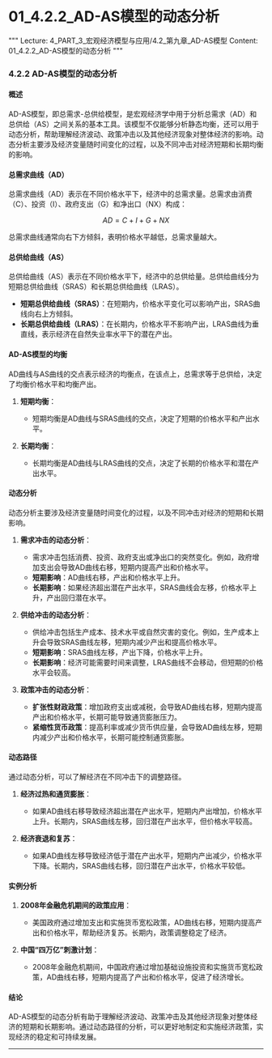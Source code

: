 # 01_4.2.2_AD-AS模型的动态分析

"""
Lecture: 4_PART_3_宏观经济模型与应用/4.2_第九章_AD-AS模型
Content: 01_4.2.2_AD-AS模型的动态分析
"""

### 4.2.2 AD-AS模型的动态分析

#### 概述

AD-AS模型，即总需求-总供给模型，是宏观经济学中用于分析总需求（AD）和总供给（AS）之间关系的基本工具。该模型不仅能够分析静态均衡，还可以用于动态分析，帮助理解经济波动、政策冲击以及其他经济现象对整体经济的影响。动态分析主要涉及经济变量随时间变化的过程，以及不同冲击对经济短期和长期均衡的影响。

#### 总需求曲线（AD）

总需求曲线（AD）表示在不同价格水平下，经济中的总需求量。总需求由消费（C）、投资（I）、政府支出（G）和净出口（NX）构成：

$$ AD = C + I + G + NX $$

总需求曲线通常向右下方倾斜，表明价格水平越低，总需求量越大。

#### 总供给曲线（AS）

总供给曲线（AS）表示在不同价格水平下，经济中的总供给量。总供给曲线分为短期总供给曲线（SRAS）和长期总供给曲线（LRAS）。

- **短期总供给曲线（SRAS）**：在短期内，价格水平变化可以影响产出，SRAS曲线向右上方倾斜。
- **长期总供给曲线（LRAS）**：在长期内，价格水平不影响产出，LRAS曲线为垂直线，表示经济在自然失业率水平下的潜在产出。

#### AD-AS模型的均衡

AD曲线与AS曲线的交点表示经济的均衡点，在该点上，总需求等于总供给，决定了均衡价格水平和均衡产出。

1. **短期均衡**：
   - 短期均衡是AD曲线与SRAS曲线的交点，决定了短期的价格水平和产出水平。
   
2. **长期均衡**：
   - 长期均衡是AD曲线与LRAS曲线的交点，决定了长期的价格水平和潜在产出水平。

#### 动态分析

动态分析主要涉及经济变量随时间变化的过程，以及不同冲击对经济的短期和长期影响。

1. **需求冲击的动态分析**：
   - 需求冲击包括消费、投资、政府支出或净出口的突然变化。例如，政府增加支出会导致AD曲线右移，短期内提高产出和价格水平。
   - **短期影响**：AD曲线右移，产出和价格水平上升。
   - **长期影响**：如果经济超出潜在产出水平，SRAS曲线会左移，价格水平上升，产出回归潜在水平。

2. **供给冲击的动态分析**：
   - 供给冲击包括生产成本、技术水平或自然灾害的变化。例如，生产成本上升会导致SRAS曲线左移，短期内减少产出和提高价格水平。
   - **短期影响**：SRAS曲线左移，产出下降，价格水平上升。
   - **长期影响**：经济可能需要时间来调整，LRAS曲线不会移动，但短期的价格水平会较高。

3. **政策冲击的动态分析**：
   - **扩张性财政政策**：增加政府支出或减税，会导致AD曲线右移，短期内提高产出和价格水平，长期可能导致通货膨胀压力。
   - **紧缩性货币政策**：提高利率或减少货币供应量，会导致AD曲线左移，短期内减少产出和价格水平，长期可能控制通货膨胀。

#### 动态路径

通过动态分析，可以了解经济在不同冲击下的调整路径。

1. **经济过热和通货膨胀**：
   - 如果AD曲线右移导致经济超出潜在产出水平，短期内产出增加，价格水平上升。长期内，SRAS曲线左移，回归潜在产出水平，但价格水平较高。

2. **经济衰退和复苏**：
   - 如果AD曲线左移导致经济低于潜在产出水平，短期内产出减少，价格水平下降。长期内，SRAS曲线右移，回归潜在产出水平，价格水平较低。

#### 实例分析

1. **2008年金融危机期间的政策应用**：
   - 美国政府通过增加支出和实施货币宽松政策，AD曲线右移，短期内提高产出和价格水平，帮助经济复苏。长期内，政策调整稳定了经济。

2. **中国“四万亿”刺激计划**：
   - 2008年金融危机期间，中国政府通过增加基础设施投资和实施货币宽松政策，AD曲线右移，短期内提高了产出和价格水平，促进了经济增长。

#### 结论

AD-AS模型的动态分析有助于理解经济波动、政策冲击及其他经济现象对整体经济的短期和长期影响。通过动态路径的分析，可以更好地制定和实施经济政策，实现经济的稳定和可持续发展。

---